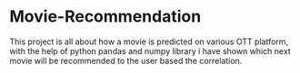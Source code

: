 # Movie-Recommendation 
This project is all about how a movie is predicted on various OTT platform, with the help of python pandas and numpy library i have shown which next movie will be recommended to the user based the correlation.

